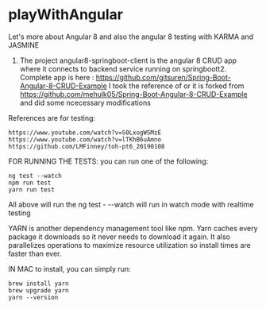 # playWithAngular

Let's more about Angular 8 and also the angular 8 testing with KARMA and JASMINE

1. The project angular8-springboot-client is the angular 8 CRUD app where it connects to backend service running on springboott2. Complete app is here : https://github.com/gitsuren/Spring-Boot-Angular-8-CRUD-Example 
I took the reference of or it is forked from https://github.com/mehulk05/Spring-Boot-Angular-8-CRUD-Example and did some ncecessary modifications 

References are for testing:
```
https://www.youtube.com/watch?v=S0LxogWSMzE
https://www.youtube.com/watch?v=lTKhB6uAmno
https://github.com/LMFinney/toh-pt6_20190108
```


FOR RUNNING THE TESTS:
you can run one of the following:

```console
ng test --watch
npm run test
yarn run test
```

All above will run the ng test - --watch will run in watch mode with realtime testing 

YARN is another dependency management tool like npm. Yarn caches every package it downloads so it never needs to download it again. It also parallelizes operations to maximize resource utilization so install times are faster than ever.

IN MAC to install, you can simply run:
```console
brew install yarn
brew upgrade yarn
yarn --version
```
